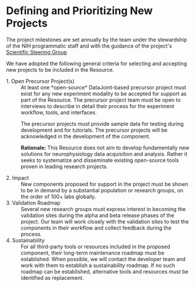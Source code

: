 # Defining and Prioritizing New Projects

The project milestones are set annually by the team under the stewardship of the NIH programmatic staff and with the guidance of the project's [Scientific Steering Group](./Governance.md)

We have adopted the following general criteria for selecting and accepting new projects to be included in the Resource.

<dl>
<dt> 1. Open Precursor Project(s)
<dd> At least one *open-source* DataJoint-based precursor project must exist for any new experiment modality to be accepted for support as part of the Resource. 
The precursor project team must be  open to interviews to describe in detail their process for the experiment workflow, tools, and interfaces.

The precursor projects must provide sample data for testing during development and for tutorials. 
The precursor projects will be acknowledged in the development of the component. 

**Rationale:** This Resource does not aim to develop fundamentally new solutions for neurophysiology data acquisition and analysis. Rather it seeks to systematize and disseminate existing open-source tools proven in leading research projects.

<dt> 2. Impact
<dd> New components  proposed for support in the project must be shown to be in demand by a substantial population or research groups, on the order of 100+ labs globally.

<dt> 3. Validation Roadmap 
<dd> Several new research groups must express interest in becoming the validation sites during the alpha and beta release phases of the project. Our team will work closely with the validation sites to test the components in their workflow and collect feedback during the process.

<dt> 4. Sustainability 
<dd> For all third-party tools or resources included in the proposed component, their long-term maintenance roadmap must be established. 
When possible, we will contact the developer team and work with them to establish a sustainability roadmap. 
If no such roadmap can be established, alternative tools and resources must be identified as replacement.
</dl>
